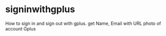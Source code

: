 # signinwithgplus
How to sign in and sign out with gplus. get Name, Email with URL photo of account Gplus
